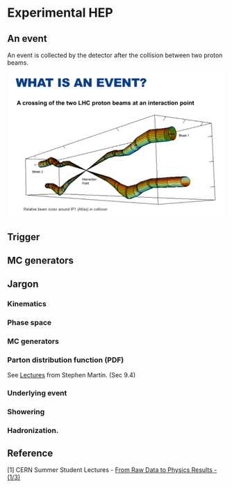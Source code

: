 # Experimental HEP

## An event

An event is collected by the detector after the collision between two proton beams. 

![From CERN Summer Student Lecture \[1\]](../.gitbook/assets/ying-mu-kuai-zhao-20190204-xia-wu-6.04.50.png)

## Trigger



## MC generators

## Jargon

### Kinematics 

### Phase space

### MC generators

### Parton distribution function \(PDF\)

See [Lectures](https://www.niu.edu/spmartin/phys686/PPP2018.pdf) from Stephen Martin. \(Sec 9.4\)

### Underlying event

### Showering

### Hadronization.

## Reference

\[1\] CERN Summer Student Lectures - [From Raw Data to Physics Results - \(1/3\)](https://indico.cern.ch/event/716505/)




